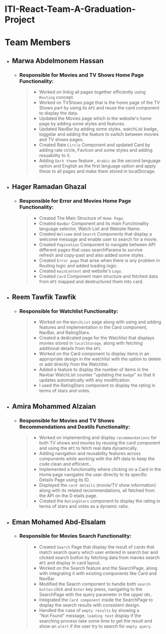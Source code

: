 # ITI-React-Team-A-Graduation-Project

# Team Members

- ## Marwa Abdelmonem Hassan
   - ### Responsible for Movies and TV Shows Home Page Functionality:
      > - Worked on linkig all pages together efficiently using `Routing` concept.
      > - Worked on TVShows page that is the home page of the TV Shows part by using its `API` and reuse the card component to display the data.
      > - Updated the Movies page which is the website's home page by adding some styles and features.
      > - Updated NavBar by adding some styles, watchList badge, toggelar and adding the feature to switch between movies and TV shows pages.
      > - Created Rate `Circle` Component and updated Card by adding rate circle, FavIcon and some styles and adding resuability to it.
      > - Adding `Dark theme` feature , `Arabic` as the second language option and English as the first language option and apply these to all pages and make them stored in localStorage.

- ## Hager Ramadan Ghazal
   - ### Responsible for Error and Movies Home Page Functionality:
      > - Created The Main Structure of `Home Page`. 
      > - Created `NavBar` Component and its main Functionality language selector, Watch List and Website Name.
      > - Created `Welcome` and `Search` Components that display a welcome message and enable user to search for a movie.
      > - Created `Pagination` Component to navigate between API different pages that uses searchParama to survive refresh and copy-past and also added some styles .
      > - Created `Error page` that arise when there is any problem in Routing logic and added loading logic. 
      > - Created `mainContext` and website's `Logo`.
      > - Created `Card` Component main structure and fetched data from `API` mapped and destructured them into card. 

- ## Reem Tawfik Tawfik
  - ### Responsible for Watchlist Functionality:
      > - Worked on the `WatchList` page along with using and adding features and implementation in the Card component, NavBar, and RatingStars.
      > - Created a dedicated page for the Watchlist that displays movies stored in `localStorage`, along with fetching additional details from the `API`.
      > - Worked on the Card component to display items in an appropriate design in the watchlist with the option to delete or add directly from the Watchlist.
      > - Added a feature to display the number of items in the Navbar WatchList counter "updating the `badge`" so that it updates automatically with any modification.
      > - ⁠I used the RatingStars component to display the rating in terms of stars and votes.
 

- ## Amira Mohammed Alzaian
   - ### Responsible for Movies and TV Shows  Recommendations and Deatils Functionality:
      > - Worked on implementing and display `recommendations` for both TV shows and movies by reusing the card component and using the `API` to fetch real data dynamically.
      > - Adding navigation and reusability features across components while working with the API data to keep the code clean and efficient..
      > - Implemented a functionality where clicking on a Card in the Home page navigates the user directly to its specific Details Page using its ID.
      > - Displayed the `card details` (movie/TV show information) along with its related recommendations, all fetched from the API on the D   etails page.
      > - Created the `RatingStars` component to display the rating in terms of stars and votes as a dynamic ratio.
 

      

- ## Eman Mohamed Abd-Elsalam
   - ### Responsible for Movies Search Functionality:
      > - Created `Search` Page that display the result of cards that match search query which user entered in search bar and clicked search button by fetching data from mavies search `API` and display in card layout.
      > - Worked on the Search feature and the SearchPage, along with integrating it with existing components like Card and NavBar.
      > - Modified the Search component to handle both `search button` click and `Enter` key press, navigating to the SearchPage with the query parameter in the upper `URL`.
      > - Integrated the `Card component` inside the SearchPage to display the search results with consistent design.
      > - Handled the case of `empty results` by showing a "Not Found" message, `loading text` display if the searching process take some time to get the result and show an `alert` if the user try to search for `empty query`.




